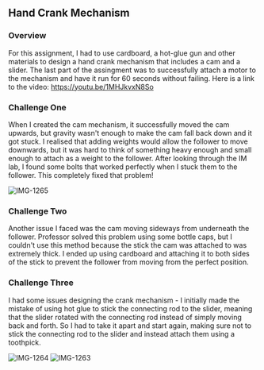 ## Hand Crank Mechanism

### Overview

For this assignment, I had to use cardboard, a hot-glue gun and other materials to design a hand crank mechanism that includes a cam and a slider. The last part of the assingment was to successfully attach a motor to the mechanism and have it run for 60 seconds without failing. Here is a link to the video: https://youtu.be/1MHJkvxN8So

### Challenge One

When I created the cam mechanism, it successfully moved the cam upwards, but gravity wasn't enough to make the cam fall back down and it got stuck. I realised that adding weights would allow the follower to move downwards, but it was hard to think of something heavy enough and small enough to attach as a weight to the follower. After looking through the IM lab, I found some bolts that worked perfectly when I stuck them to the follower. This completely fixed that problem!

![IMG-1265](https://user-images.githubusercontent.com/74653634/216923724-b1ac1e89-256f-43f3-8424-340309035771.jpg)

### Challenge Two

Another issue I faced was the cam moving sideways from underneath the follower. Professor solved this problem using some bottle caps, but I couldn't use this method because the stick the cam was attached to was extremely thick. I ended up using cardboard and attaching it to both sides of the stick to prevent the follower from moving from the perfect position.

### Challenge Three

I had some issues designing the crank mechanism - I initially made the mistake of using hot glue to stick the connecting rod to the slider, meaning that the slider rotated with the connecting rod instead of simply moving back and forth. So I had to take it apart and start again, making sure not to stick the connecting rod to the slider and instead attach them using a toothpick.

![IMG-1264](https://user-images.githubusercontent.com/74653634/216923844-7b0f7958-e62b-4534-b13e-3c9db0719bc0.jpg)
![IMG-1263](https://user-images.githubusercontent.com/74653634/216923870-d864dd93-0d50-4c56-a1ae-aa88402aed5a.jpg)

